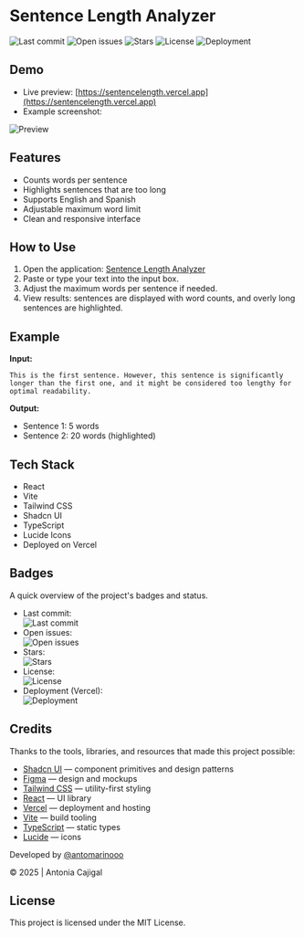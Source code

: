 # Sentence Length Analyzer

<!-- Badges -->
![Last commit](https://img.shields.io/github/last-commit/antomarinooo/sentence-length-analyzer)
![Open issues](https://img.shields.io/github/issues/antomarinooo/sentence-length-analyzer)
![Stars](https://img.shields.io/github/stars/antomarinooo/sentence-length-analyzer?style=social)
![License](https://img.shields.io/github/license/antomarinooo/sentence-length-analyzer)
![Deployment](https://img.shields.io/website?down_color=red&down_message=down&up_color=green&up_message=online&url=https://sentencelength.vercel.app)

## Demo

- Live preview: [https://sentencelength.vercel.app](https://sentencelength.vercel.app)  
- Example screenshot:

![Preview](./preview.png)

## Features

- Counts words per sentence
- Highlights sentences that are too long
- Supports English and Spanish
- Adjustable maximum word limit
- Clean and responsive interface

## How to Use

1. Open the application: [Sentence Length Analyzer](https://sentencelength.vercel.app)  
2. Paste or type your text into the input box.  
3. Adjust the maximum words per sentence if needed.  
4. View results: sentences are displayed with word counts, and overly long sentences are highlighted.

## Example

**Input:**
```text
This is the first sentence. However, this sentence is significantly longer than the first one, and it might be considered too lengthy for optimal readability.
```

**Output:**

- Sentence 1: 5 words
- Sentence 2: 20 words (highlighted)

## Tech Stack

- React
- Vite
- Tailwind CSS
- Shadcn UI
- TypeScript
- Lucide Icons
- Deployed on Vercel

## Badges

A quick overview of the project's badges and status.

- Last commit:  
  ![Last commit](https://img.shields.io/github/last-commit/antomarinooo/sentence-length-analyzer)
- Open issues:  
  ![Open issues](https://img.shields.io/github/issues/antomarinooo/sentence-length-analyzer)
- Stars:  
  ![Stars](https://img.shields.io/github/stars/antomarinooo/sentence-length-analyzer?style=social)
- License:  
  ![License](https://img.shields.io/github/license/antomarinooo/sentence-length-analyzer)
- Deployment (Vercel):  
  ![Deployment](https://img.shields.io/website?down_color=red&down_message=down&up_color=green&up_message=online&url=https://sentencelength.vercel.app)

## Credits

Thanks to the tools, libraries, and resources that made this project possible:

- [Shadcn UI](https://ui.shadcn.com) — component primitives and design patterns
- [Figma](https://www.figma.com) — design and mockups
- [Tailwind CSS](https://tailwindcss.com) — utility-first styling
- [React](https://reactjs.org) — UI library
- [Vercel](https://vercel.com) — deployment and hosting
- [Vite](https://vitejs.dev) — build tooling
- [TypeScript](https://www.typescriptlang.org) — static types
- [Lucide](https://lucide.dev) — icons

Developed by [@antomarinooo](https://github.com/antomarinooo)

© 2025 | Antonia Cajigal

## License

This project is licensed under the MIT License.
